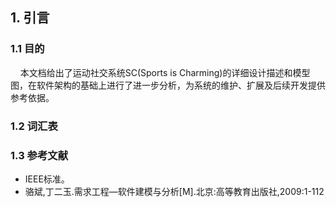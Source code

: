 <h2 id="SC-1">1. 引言</h2>

<h3 id="SC-1-1">1.1 目的</h3>
&nbsp;&nbsp;&nbsp;&nbsp;本文档给出了运动社交系统SC(Sports is Charming)的详细设计描述和模型图，在软件架构的基础上进行了进一步分析，为系统的维护、扩展及后续开发提供参考依据。

<h3 id="SC-1-2">1.2 词汇表</h3>


<h3 id="SC-1-3">1.3 参考文献</h3>

- IEEE标准。
- 骆斌,丁二玉.需求工程—软件建模与分析[M].北京:高等教育出版社,2009:1-112
